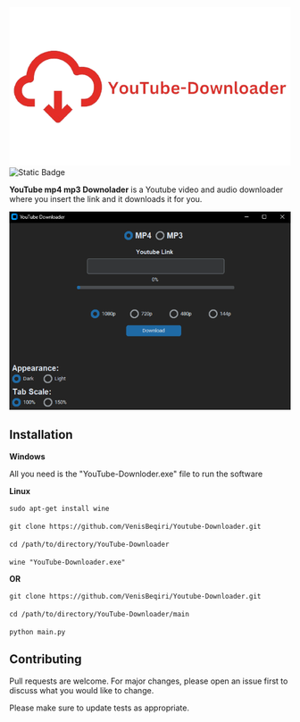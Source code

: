 ![Alt text](images/YouTube-Downloader-removebg-preview.png)
![Static Badge](https://img.shields.io/badge/last_commit-may_2024-blue)

**YouTube mp4 mp3 Downolader** is a Youtube video and audio downloader where you insert the link and it downloads it for you.

![Alt text](images/Youtubedownloader.png)

## Installation

**Windows**

All you need is the "YouTube-Downloder.exe" file to run the software

**Linux**

``` 
sudo apt-get install wine

git clone https://github.com/VenisBeqiri/Youtube-Downloader.git 

cd /path/to/directory/YouTube-Downloader

wine "YouTube-Downloader.exe"    
```
**OR**
```
git clone https://github.com/VenisBeqiri/Youtube-Downloader.git

cd /path/to/directory/YouTube-Downloader/main

python main.py
```
## Contributing

Pull requests are welcome. For major changes, please open an issue first to discuss what you would like to change.

Please make sure to update tests as appropriate.
